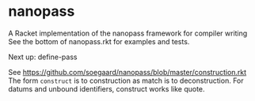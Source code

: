 nanopass
========

A Racket implementation of the nanopass framework for compiler writing
See the bottom of nanopass.rkt for examples and tests.

Next up: define-pass

See https://github.com/soegaard/nanopass/blob/master/construction.rkt 
    The form `construct` is to construction as match is to deconstruction.
    For datums and unbound identifiers, construct works like quote.

